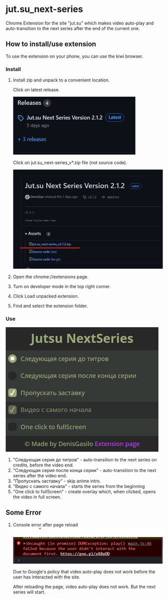 # jut.su_next-series

Chrome Extension for the site "jut.su" which makes video auto-play and auto-transition to the next series after the end of the current one.

## How to install/use extension

To use the extension on your phone, you can use the kiwi browser.

### Install

1. Install zip and unpack to a convenient location.

   Click on latest release.
   
   ![Latest Release img](./img/relise_img.png)
   
   Click on jut.su_next-series_v*.zip file (not source code).
   
   ![Zip](./img/zip.png)

2. Open the chrome://extensions page.
3. Turn on developer mode in the top right corner.
4. Click Load unpacked extension.
5. Find and select the extension folder.

### Use

![ExtensionUi](./img/UI.png)

1. "Следующая серия до титров" - auto-transition to the next series on credits, before the video end.
2. "Следующая серия после конца серии" - auto-transition to the next series after the video end.
3. "Пропускать заставку" - skip anime intro.
4. "Видео с самого начала" - starts the series from the beginning
5. "One click to fullScreen" - create overlay which, when clicked, opens the video in full screen.

## Some Error

1.  Console error after page reload  
    ![GoogleErrorImg](./img/G_Error.png)

    Due to Google's policy that video auto-play does not work before the user has interacted with the site.

    After reloading the page, video auto-play does not work. But the next series will start.
